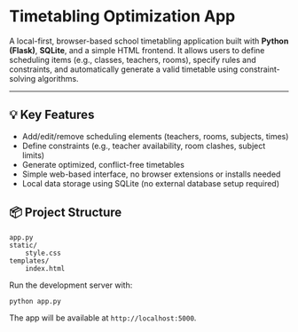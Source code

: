 # Timetabling Optimization App

A local-first, browser-based school timetabling application built with **Python (Flask)**, **SQLite**, and a simple HTML frontend. It allows users to define scheduling items (e.g., classes, teachers, rooms), specify rules and constraints, and automatically generate a valid timetable using constraint-solving algorithms.

---

## 💡 Key Features

- Add/edit/remove scheduling elements (teachers, rooms, subjects, times)
- Define constraints (e.g., teacher availability, room clashes, subject limits)
- Generate optimized, conflict-free timetables
- Simple web-based interface, no browser extensions or installs needed
- Local data storage using SQLite (no external database setup required)

## 📦 Project Structure

```
app.py
static/
    style.css
templates/
    index.html
```

Run the development server with:

```bash
python app.py
```

The app will be available at `http://localhost:5000`.

